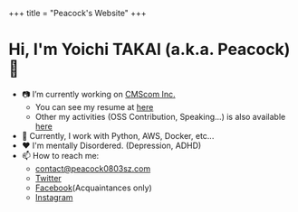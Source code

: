 +++
title = "Peacock's Website"
+++

# Hi, I'm Yoichi TAKAI (a.k.a. Peacock) :clap:

- :camera: I’m currently working on [CMScom Inc.](https://www.cmscom.jp)
    - You can see my resume at [here](resume)
    - Other my activities (OSS Contribution, Speaking...) is also available [here](activities)
- :briefcase: Currently, I work with Python, AWS, Docker, etc...
- :heart: I'm mentally Disordered. (Depression, ADHD)
- :mailbox: How to reach me:
    - [contact@peacock0803sz.com](mailto://contact@peacock0803sz.com)
    - [Twitter](https://twitter.com/peacock0803sz)
    - [Facebook](https://www.facebook.com/peacock0803sz)(Acquaintances only)
    - [Instagram](https://www.instagram.com/peacock0803sz/)
